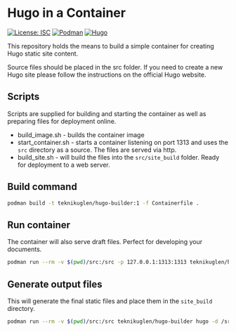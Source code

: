 # Hugo in a Container

[![License: ISC](https://img.shields.io/badge/License-ISC-blue.svg)](https://opensource.org/licenses/isc)
[![Podman](https://img.shields.io/badge/Podman-grey?logo=podman&logoColor=ffffff)](https://github.com/containers/podman)
[![Hugo](https://img.shields.io/badge/Static%20Site%20Builder-Hugo-green)](https://gohugo.io/)

This repository holds the means to build a simple container for creating Hugo static site content.

Source files should be placed in the src folder. If you need to create a new Hugo site please follow the instructions on the official Hugo website.

## Scripts

Scripts are supplied for building and starting the container as well as preparing files for deployment online.

- build_image.sh - builds the container image
- start_container.sh - starts a container listening on port 1313 and uses the `src` directory as a source. The files are served via http.
- build_site.sh - will build the files into the `src/site_build` folder. Ready for deployment to a web server.

## Build command

```sh
podman build -t teknikuglen/hugo-builder:1 -f Containerfile .
```

## Run container

The container will also serve draft files. Perfect for developing your documents. 

```sh
podman run --rm -v $(pwd)/src:/src -p 127.0.0.1:1313:1313 teknikuglen/hugo-builder hugo server -D
```

## Generate output files

This will generate the final static files and place them in the `site_build` directory.

```sh
podman run --rm -v $(pwd)/src:/src teknikuglen/hugo-builder hugo -d /src/site_build
```